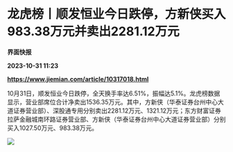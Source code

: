 # 龙虎榜丨顺发恒业今日跌停，方新侠买入983.38万元并卖出2281.12万元
**界面快报**

**2023-10-31 11:23**

**https://www.jiemian.com/article/10317018.html**

10月31日，顺发恒业今日跌停，全天换手率达6.51%，振幅达5.1%。龙虎榜数据显示，营业部席位合计净卖出1536.35万元。其中，方新侠（华泰证券台州中心大道证券营业部）、深股通专用分别卖出2281.12万元、1321.12万元；东方财富证券拉萨金融城南环路证券营业部、方新侠（华泰证券台州中心大道证券营业部）分别买入1027.50万元、983.38万元。

![](https://img1.jiemian.com/101/original/20231031/169875101115397600_a700xH.png)
